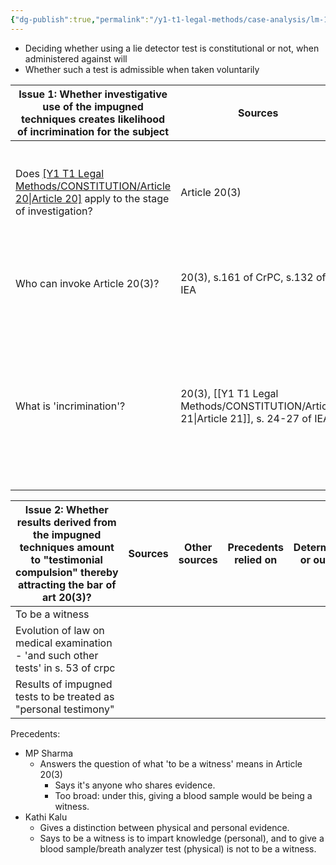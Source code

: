 ```yaml
---
{"dg-publish":true,"permalink":"/y1-t1-legal-methods/case-analysis/lm-15-04-selvi-v-state-of-karnataka/"}
---
```


- Deciding whether using a lie detector test is constitutional or not, when administered against will 
- Whether such a test is admissible when taken voluntarily

| Issue 1: Whether investigative use of the impugned techniques creates likelihood of incrimination for the subject | Sources                                | Other sources                                        | Precedents relied on                                                                                                                                         | Determination or outcome                                                                                                                                                   |
| ----------------------------------------------------------------------------------------------------------------- | -------------------------------------- | ---------------------------------------------------- | ------------------------------------------------------------------------------------------------------------------------------------------------------------ | -------------------------------------------------------------------------------------------------------------------------------------------------------------------------- |
| Does [[Y1 T1 Legal Methods/CONSTITUTION/Article 20\|Article 20]](3) apply to the stage of investigation?                                                       | Article 20(3)                          | Miranda vs. Arizona, Escobedo - persuasive           | MP Sharma - 8:0 + Kathi Kalu - 9:2 + minority opinion in Kathi Kalu + Nandini - 3:0 - 20 judges                                                              | Yes                                                                                                                                                                        |
| Who can invoke Article 20(3)?                                                                                     | 20(3), s.161 of CrPC, s.132 of IEA     | -                                                    | Kathi Kalu, Ramesh Chandra, Raja Narayanlal, Balkishan Devidayal                                                                                             | Person formally accused                                                                                                                                                    |
| What is 'incrimination'?                                                                                          | 20(3), [[Y1 T1 Legal Methods/CONSTITUTION/Article 21\|Article 21]], s. 24-27 of IEA | Hoffman vs. US, Woolmington vs. DPP; 180th LC Report | Kathi Kalu - if given without threat, admissible, Nandini Satpathy, Sunil Batra - express right to remain silent if there's threat of non-penal consequences | If given by consent, not incrimination; if not given by consent, it is incrimination - right to remain silent (Sunil + Kathi) if there is threat of non-penal consequences |

| Issue 2: Whether results derived from the impugned techniques amount to "testimonial compulsion" thereby attracting the bar of art 20(3)? | Sources | Other sources | Precedents relied on | Determination or outcome |
| ----------------------------------------------------------------------------------------------------------------------------------------- | ------- | ------------- | -------------------- | ------------------------ |
| To be a witness                                                                                                                           |         |               |                      |                          |
| Evolution of law on medical examination - 'and such other tests' in s. 53 of crpc                                                         |         |               |                      |                          |
| Results of impugned tests to be treated as "personal testimony"                                                                           |         |               |                      |                          |


Precedents:
- MP Sharma 
	- Answers the question of what 'to be a witness' means in Article 20(3)
		- Says it's anyone who shares evidence.
		- Too broad: under this, giving a blood sample would be being a witness.
- Kathi Kalu
	- Gives a distinction between physical and personal evidence. 
	- Says to be a witness is to impart knowledge (personal), and to give a blood sample/breath analyzer test (physical) is not to be a witness.